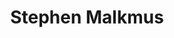 ---
title: "Stephen Malkmus"
summary: "Stephen Joseph Malkmus is an American musician best known as the primary songwriter, lead singer and guitarist of the indie rock band Pavement. He currently performs with Stephen Malkmus and the Jicks and as a solo artist."
image: "stephen-malkmus.jpg"
apple_music_artist_url: "https://music.apple.com/gb/artist/stephen-malkmus/1495118589"
wikipedia_url: "https://en.wikipedia.org/wiki/Stephen_Malkmus"
---